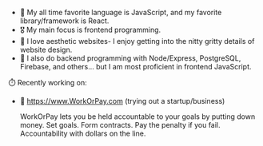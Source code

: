 - 👀 My all time favorite language is JavaScript, and my favorite library/framework is React. 
- 🎖️ My main focus is frontend programming.
- 🦢 I love aesthetic websites- I enjoy getting into the nitty gritty details of website design.
- 🥪 I also do backend programming with Node/Express, PostgreSQL, Firebase, and others... but I am most proficient in frontend JavaScript. 

 ⏱️ Recently working on: 
- 🔨 https://www.WorkOrPay.com (trying out a startup/business)

  WorkOrPay lets you be held accountable to your goals by putting down money. Set goals. Form contracts. Pay the penalty if you fail. Accountability with dollars on the line.
<!---
wc2184/wc2184 is a ✨ special ✨ repository because its `README.md` (this file) appears on your GitHub profile.
You can click the Preview link to take a look at your changes.
--->
